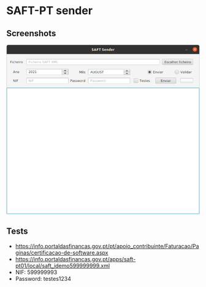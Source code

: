 # SAFT-PT sender

## Screenshots

![GUI screenshot](saft-sender.png)


## Tests

 - https://info.portaldasfinancas.gov.pt/pt/apoio_contribuinte/Faturacao/Paginas/certificacao-de-software.aspx
 - https://info.portaldasfinancas.gov.pt/apps/saft-pt01/local/saft_idemo599999999.xml
 - NIF: 599999993
 - Password: testes1234
